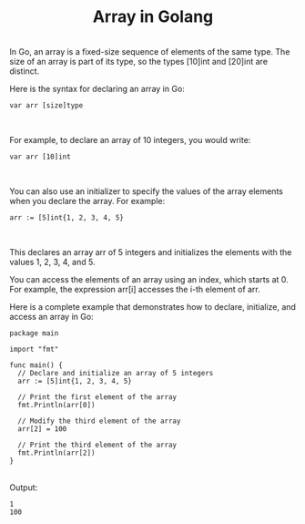 <span align="center">
 <h1>Array in Golang</h1>
</span>
<br>
In Go, an array is a fixed-size sequence of elements of the same type. The size of an array is part of its type, so the types [10]int and [20]int are distinct.

Here is the syntax for declaring an array in Go:

```
var arr [size]type
```

<br>

For example, to declare an array of 10 integers, you would write:

```
var arr [10]int
```

<br>

You can also use an initializer to specify the values of the array elements when you declare the array. For example:

```
arr := [5]int{1, 2, 3, 4, 5}
```

<br>

This declares an array arr of 5 integers and initializes the elements with the values 1, 2, 3, 4, and 5.

You can access the elements of an array using an index, which starts at 0. For example, the expression arr[i] accesses the i-th element of arr.

Here is a complete example that demonstrates how to declare, initialize, and access an array in Go:

```
package main

import "fmt"

func main() {
  // Declare and initialize an array of 5 integers
  arr := [5]int{1, 2, 3, 4, 5}

  // Print the first element of the array
  fmt.Println(arr[0])

  // Modify the third element of the array
  arr[2] = 100

  // Print the third element of the array
  fmt.Println(arr[2])
}
```

<br>
Output:

```
1
100
```

